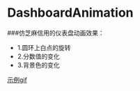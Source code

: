 # DashboardAnimation
###仿芝麻信用的仪表盘动画效果： 
* 1.圆环上白点的旋转  
* 2.分数值的变化  
* 3.背景色的变化

[示例gif](https://github.com/Sun-Hong/DashboardAnimation/blob/master/YZDashboard/Dashboard/Dashboard.gif)
